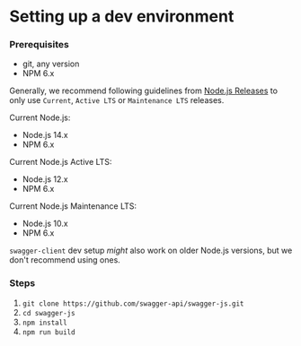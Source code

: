 # Setting up a dev environment

### Prerequisites

- git, any version
- NPM 6.x

Generally, we recommend following guidelines from [Node.js Releases](https://nodejs.org/en/about/releases/) to only use `Current`, `Active LTS` or `Maintenance LTS` releases.

Current Node.js:
- Node.js 14.x
- NPM 6.x

Current Node.js Active LTS:
- Node.js 12.x
- NPM 6.x

Current Node.js Maintenance LTS:
- Node.js 10.x
- NPM 6.x

`swagger-client` dev setup *might* also work on older Node.js versions, but we don't 
recommend using ones.

### Steps

1. `git clone https://github.com/swagger-api/swagger-js.git`
2. `cd swagger-js`
3. `npm install`
4. `npm run build`
